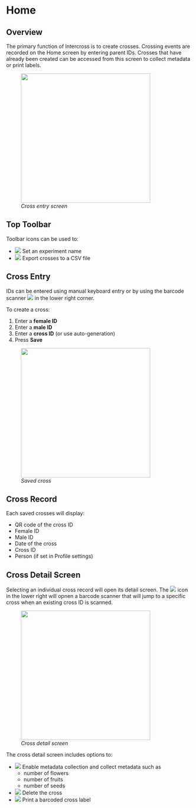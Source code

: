 <link rel="stylesheet" type="text/css" href="_styles/styles.css">

# Home

## Overview

The primary function of Intercross is to create crosses.
Crossing events are recorded on the Home screen by entering parent IDs.
Crosses that have already been created can be accessed from this screen to collect metadata or print labels.

<figure class="image">
    <img class="screenshot" src="_static/images/cross_entry.png" width="350px">
    <figcaption class="screenshot-caption"><i>Cross entry screen</i></figcaption>
</figure>

## Top Toolbar

Toolbar icons can be used to:
- <img class="icon" src="_static/icons/flask-empty-outline.png"> Set an experiment name
- <img class="icon" src="_static/icons/content-save.png"> Export crosses to a CSV file

## Cross Entry

IDs can be entered using manual keyboard entry or by using the barcode scanner <img class="icon" src="_static/icons/barcode-scan.png"> in the lower right corner.

To create a cross:
1. Enter a **female ID**
2. Enter a **male ID**
3. Enter a **cross ID** (or use auto-generation)
4. Press **Save**

<figure class="image">
    <img class="screenshot" src="_static/images/cross_entry_2.png" width="350px">
    <figcaption class="screenshot-caption"><i>Saved cross</i></figcaption>
</figure>

## Cross Record

Each saved crosses will display:
- QR code of the cross ID
- Female ID
- Male ID
- Date of the cross
- Cross ID
- Person (if set in Profile settings)

## Cross Detail Screen

Selecting an individual cross record will open its detail screen.
The <img class="icon" src="_static/icons/magnify.png"> icon in the lower right will opnen a barcode scanner that will jump to a specific cross when an existing cross ID is scanned.

<figure class="image">
    <img class="screenshot" src="_static/images/cross_details.png" width="350px">
    <figcaption class="screenshot-caption"><i>Cross detail screen</i></figcaption>
</figure>

The cross detail screen includes options to:
- <img class="icon" src="_static/icons/information-outline.png"> Enable metadata collection and collect metadata such as
  - number of flowers
  - number of fruits
  - number of seeds
- <img class="icon" src="_static/icons/delete.png"> Delete the cross
- <img class="icon" src="_static/icons/printer.png"> Print a barcoded cross label